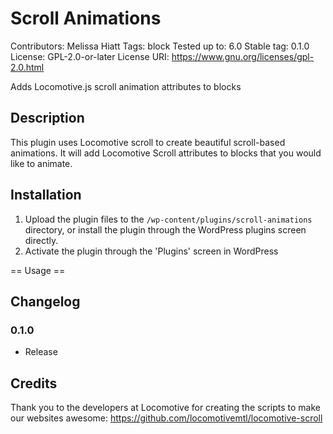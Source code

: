 # Scroll Animations
Contributors:      Melissa Hiatt
Tags:              block
Tested up to:      6.0
Stable tag:        0.1.0
License:           GPL-2.0-or-later
License URI:       https://www.gnu.org/licenses/gpl-2.0.html

Adds Locomotive.js scroll animation attributes to blocks

## Description
This plugin uses Locomotive scroll to create beautiful scroll-based animations. It will add Locomotive Scroll attributes to blocks that you would like to animate.


## Installation

1. Upload the plugin files to the `/wp-content/plugins/scroll-animations` directory, or install the plugin through the WordPress plugins screen directly.
1. Activate the plugin through the 'Plugins' screen in WordPress


== Usage ==



## Changelog

### 0.1.0
* Release

## Credits
Thank you to the developers at Locomotive for creating the scripts to make our websites awesome:
https://github.com/locomotivemtl/locomotive-scroll

